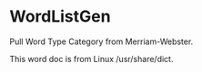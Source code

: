 # WordListGen
Pull Word Type Category from Merriam-Webster.

This word doc is from Linux /usr/share/dict.


